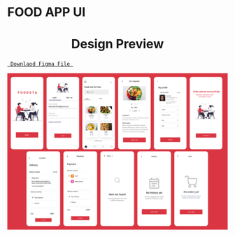 # FOOD APP UI
### <h1 align="center">Design Preview </h1>

<a align ="center" href="https://github.com/RR-08/Food-App-UI/blob/RR-08/FoodUI.fig"> `  Downlaod Figma File  `</a>

![Design Preview](FoodAppUI.png)